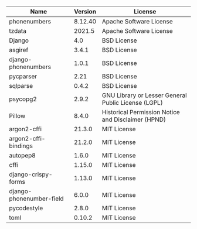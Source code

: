| Name                     | Version | License                                             |
|--------------------------|---------|-----------------------------------------------------|
| phonenumbers             | 8.12.40 | Apache Software License                             |
| tzdata                   | 2021.5  | Apache Software License                             |
| Django                   | 4.0     | BSD License                                         |
| asgiref                  | 3.4.1   | BSD License                                         |
| django-phonenumbers      | 1.0.1   | BSD License                                         |
| pycparser                | 2.21    | BSD License                                         |
| sqlparse                 | 0.4.2   | BSD License                                         |
| psycopg2                 | 2.9.2   | GNU Library or Lesser General Public License (LGPL) |
| Pillow                   | 8.4.0   | Historical Permission Notice and Disclaimer (HPND)  |
| argon2-cffi              | 21.3.0  | MIT License                                         |
| argon2-cffi-bindings     | 21.2.0  | MIT License                                         |
| autopep8                 | 1.6.0   | MIT License                                         |
| cffi                     | 1.15.0  | MIT License                                         |
| django-crispy-forms      | 1.13.0  | MIT License                                         |
| django-phonenumber-field | 6.0.0   | MIT License                                         |
| pycodestyle              | 2.8.0   | MIT License                                         |
| toml                     | 0.10.2  | MIT License                                         |